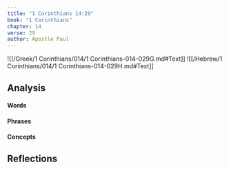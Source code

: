 ```yaml
---
title: "1 Corinthians 14:29"
book: "1 Corinthians"
chapter: 14
verse: 29
author: Apostle Paul
---
```

![[/Greek/1 Corinthians/014/1 Corinthians-014-029G.md#Text]]
![[/Hebrew/1 Corinthians/014/1 Corinthians-014-029H.md#Text]]

## Analysis

#### Words

#### Phrases

#### Concepts

## Reflections
